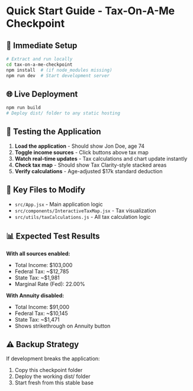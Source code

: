 # Quick Start Guide - Tax-On-A-Me Checkpoint

## 🚀 **Immediate Setup**
```bash
# Extract and run locally
cd tax-on-a-me-checkpoint
npm install  # (if node_modules missing)
npm run dev  # Start development server
```

## 🌐 **Live Deployment**
```bash
npm run build
# Deploy dist/ folder to any static hosting
```

## 🧪 **Testing the Application**
1. **Load the application** - Should show Jon Doe, age 74
2. **Toggle income sources** - Click buttons above tax map
3. **Watch real-time updates** - Tax calculations and chart update instantly
4. **Check tax map** - Should show Tax Clarity-style stacked areas
5. **Verify calculations** - Age-adjusted $17k standard deduction

## 🔧 **Key Files to Modify**
- `src/App.jsx` - Main application logic
- `src/components/InteractiveTaxMap.jsx` - Tax visualization
- `src/utils/taxCalculations.js` - All tax calculation logic

## 📊 **Expected Test Results**
**With all sources enabled:**
- Total Income: $103,000
- Federal Tax: ~$12,785
- State Tax: ~$1,981
- Marginal Rate (Fed): 22.00%

**With Annuity disabled:**
- Total Income: $91,000  
- Federal Tax: ~$10,145
- State Tax: ~$1,471
- Shows strikethrough on Annuity button

## ⚠️ **Backup Strategy**
If development breaks the application:
1. Copy this checkpoint folder
2. Deploy the working dist/ folder
3. Start fresh from this stable base

